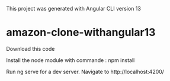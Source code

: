 This project was generated with Angular CLI version 13

# amazon-clone-withangular13

Download this code

Install the node module with commande : npm install

Run ng serve for a dev server. Navigate to http://localhost:4200/

